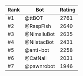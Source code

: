 Rank|Bot|Rating
---|---|---
#1|@ttBOT|2761
#2|@RaspFish|2640
#3|@NimsiluBot|2635
#4|@NilatacBot|2431
#5|@anti-bot|2258
#6|@CatNail|2031
#7|@pawnrobot|1946

